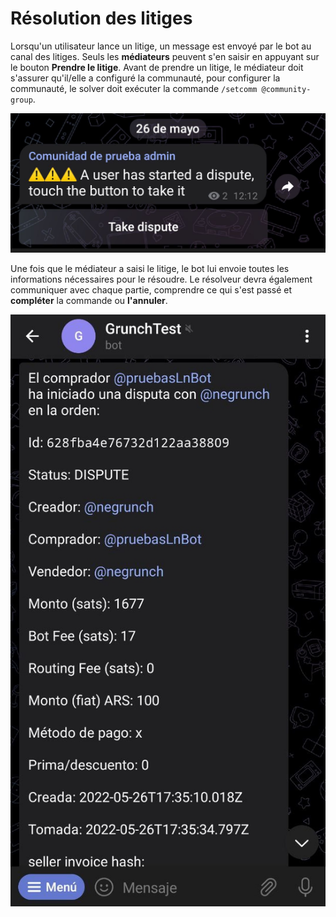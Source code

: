 # Résolution des litiges

Lorsqu'un utilisateur lance un litige, un message est envoyé par le bot au canal des litiges. Seuls les **médiateurs** peuvent s'en saisir en appuyant sur le bouton **Prendre le litige**. Avant de prendre un litige, le médiateur doit s'assurer qu'il/elle a configuré la communauté, pour configurer la communauté, le solver doit exécuter la commande `/setcomm @community-group`.

![Dispute Capture](./assets/images/dispute.jpg)

Une fois que le médiateur a saisi le litige, le bot lui envoie toutes les informations nécessaires pour le résoudre. Le résolveur devra également communiquer avec chaque partie, comprendre ce qui s'est passé et **compléter** la commande ou **l'annuler**.

![Dispute details capture](./assets/images/dispute-detail.jpg)